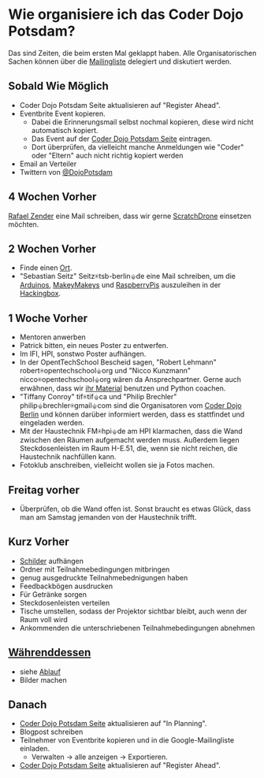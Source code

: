 Wie organisiere ich das Coder Dojo Potsdam?
===========================================

Das sind Zeiten, die beim ersten Mal geklappt haben.
Alle Organisatorischen Sachen können über die [Mailingliste](https://groups.google.com/forum/#!forum/coderdojopotsdam-discuss) delegiert und diskutiert werden. 

Sobald Wie Möglich
------------------

- Coder Dojo Potsdam Seite aktualisieren auf "Register Ahead".
- Eventbrite Event kopieren.
	- Dabei die Erinnerungsmail selbst nochmal kopieren, diese wird nicht automatisch kopiert.
	- Das Event auf der [Coder Dojo Potsdam Seite](https://zen.coderdojo.com/dojo/861) eintragen.
	- Dort überprüfen, da vielleicht manche Anmeldungen wie "Coder" oder "Eltern" auch nicht richtig kopiert werden
- Email an Verteiler
- Twittern von [@DojoPotsdam](https://twitter.com/DojoPotsdam)


4 Wochen Vorher
---------------

[Rafael Zender](http://apache.cs.uni-potsdam.de/de/profs/ifi/mm/projekte/scratchdrone-1) eine Mail schreiben, dass wir gerne [ScratchDrone](http://apache.cs.uni-potsdam.de/de/profs/ifi/mm/projekte/scratchdrone-1) einsetzen möchten.

2 Wochen Vorher
---------------

- Finde einen [Ort](Orte.md).
- "Sebastian Seitz" Seitz⍟tsb-berlin⚜de eine Mail schreiben, um die [Arduinos](http://arduino.cc/), [MakeyMakeys](http://www.makeymakey.com/) und [RaspberryPis](http://www.raspberrypi.org/) auszuleihen in der [Hackingbox](https://www.technologiestiftung-berlin.de/de/top-themen/work/hacking-box/).

1 Woche Vorher
--------------

- Mentoren anwerben
- Patrick bitten, ein neues Poster zu entwerfen.
- Im IFI, HPI, sonstwo Poster aufhängen.
- In der OpentTechSchool Bescheid sagen, "Robert Lehmann" robert⍟opentechschool⚜org und "Nicco Kunzmann" nicco⍟opentechschool⚜org wären da Ansprechpartner. Gerne auch erwähnen, dass wir [ihr Material](http://www.opentechschool.org/material.html) benutzen und Python coachen.
- "Tiffany Conroy" tif⍟tif⚜ca und "Philip Brechler" philip⚜brechler⍟gmail⚜com sind die Organisatoren vom [Coder Dojo Berlin](https://zen.coderdojo.com/dojo/522) und können darüber informiert werden, dass es stattfindet und eingeladen werden.
- Mit der Haustechnik FM⍟hpi⚜de am HPI klarmachen, dass die Wand zwischen den Räumen aufgemacht werden muss. Außerdem liegen Steckdosenleisten im Raum H-E.51, die, wenn sie nicht reichen, die Haustechnik nachfüllen kann.
- Fotoklub anschreiben, vielleicht wollen sie ja Fotos machen.

Freitag vorher
--------------

- Überprüfen, ob die Wand offen ist. Sonst braucht es etwas Glück, dass man am Samstag jemanden von der Haustechnik trifft.

Kurz Vorher
-----------

- [Schilder](logo/schilder) aufhängen
- Ordner mit Teilnahmebedingungen mitbringen
- genug ausgedruckte Teilnahmebednigungen haben
- Feedbackbögen ausdrucken
- Für Getränke sorgen
- Steckdosenleisten verteilen
- Tische umstellen, sodass der Projektor sichtbar bleibt, auch wenn der Raum voll wird
- Ankommenden die unterschriebenen Teilnahmebedingungen abnehmen


[Währenddessen](Ablauf.md)
--------------------------
- siehe [Ablauf](Ablauf.md)
- Bilder machen

Danach
------

- [Coder Dojo Potsdam Seite](https://zen.coderdojo.com/dojo/861) aktualisieren auf "In Planning".
- Blogpost schreiben
- Teilnehmer von Eventbrite kopieren und in die Google-Mailingliste einladen.
	- Verwalten -> alle anzeigen -> Exportieren.
- [Coder Dojo Potsdam Seite](https://zen.coderdojo.com/dojo/861) aktualisieren auf "Register Ahead".
